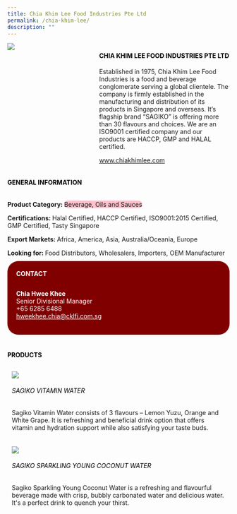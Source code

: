```yaml
---
title: Chia Khim Lee Food Industries Pte Ltd
permalink: /chia-khim-lee/
description: ""
---
```

<div class="flex-paragraph"> 
<div class="flex-container" style="display: flex; flex-wrap: wrap;"> 
<div class="card sgds" style="flex: 1 1 40%; display: block;"> 
<img src="https://drive.google.com/u/0/uc?id=1FYxj5EQLNBlHAB0P2kjNtCQwouBnOtBf&amp;export=download"> 
</div> 
<div class="card-sgds" style="flex: 1 1 58%; display: block; margin-left: 3px"> 
<h4 style="text-transform: uppercase; color: black;">
<b>Chia Khim Lee Food Industries Pte Ltd
</b>
</h4> 
<p>Established in 1975, Chia Khim Lee Food Industries is a food and beverage conglomerate serving a global clientele. The company is firmly established in the manufacturing and distribution of its products in Singapore and overseas. It’s flagship brand “SAGIKO” is offering more than 30 flavours and choices. We are an ISO9001 certified company and our products are HACCP, GMP and HALAL certified.
</p> 
<p>
<a href="https://www.chiakhimlee.com" target="_blank">www.chiakhimlee.com
</a>
</p> 
</div> 
</div> 
</div> 
<h4 style="text-transform: uppercase; color: black;"> 
<b>General Information
</b> 
</h4> 
<div class="flex-container" style="display: flex; flex-wrap: wrap;"> 
<div class="card sgds" style="flex: 1 1 65%; display: block; align-self: stretch"> 
<div class="flex-paragraph"> 
<p> 
<b>Product Category: 
</b> 
<span style="background-color: pink; border-radius: 10px;">Beverage, Oils and Sauces
</span> 
</p> 
<p> 
<b>Certifications: 
</b>Halal Certified, HACCP Certified, ISO9001:2015 Certified, GMP Certified, Tasty Singapore 
</p> 
<p> 
<b>Export Markets: 
</b>Africa, America, Asia, Australia/Oceania, Europe 
</p> 
<p style="margin-bottom: 10px;"> 
<b>Looking for: 
</b>Food Distributors, Wholesalers, Importers, OEM Manufacturer 
</p> 
</div> 
</div> 
<div class="card sgds" style="flex: 1 1 35%; padding: 10px; display: block; background-color: maroon; border-radius: 25px; align-self: center;"> 
<h4 style="color: white; margin-top: 10px; margin-left: 10px;">CONTACT
</h4> 
<div class="flex-paragraph"> 
<p style="padding: 10px; color: white;"> 
<b>Chia Hwee Khee
</b> 
<br>Senior Divisional Manager
<br>+65 6285 6488
<br> 
<a href="mailto:hweekhee.chia@cklfi.com.sg" style="color: white;">hweekhee.chia@cklfi.com.sg
</a> 
</p> 
</div> 
</div> 
</div> 
<br> 
<h4 style="text-transform: uppercase; color: black;"> 
<b>Products
</b> 
</h4> 
<div style="display: flex; flex-wrap: wrap;"> 
<div class="card sgds" style="flex: 1 1 47%; margin: 10px; display: block;"> 
<div class="flex-image" style="display: block;"> 
<img src="https://drive.google.com/u/0/uc?id=1zoPg3HuXU5CqS5bDLNME-xg_6NBlGPHF&amp;export=download"> 
</div> 
<div class="flex-paragraph"> 
<h6 style="text-transform: uppercase; color: black;">Sagiko Vitamin Water
</h6> 
<p>Sagiko Vitamin Water consists of 3 flavours – Lemon Yuzu, Orange and White Grape. It is refreshing and beneficial drink option that offers vitamin and hydration support while also satisfying your taste buds.
</p> 
</div> 
</div> 
<div class="card sgds" style="flex: 1 1 47%; margin: 10px; display: block;"> 
<div class="flex-image" style="display: block;"> 
<img src="https://drive.google.com/u/0/uc?id=1r62PBAUYIrdgCvNciQOrtC6JO3Udth15&amp;export=download"> 
</div> 
<div class="flex-paragraph"> 
<h6 style="text-transform: uppercase; color: black;">Sagiko Sparkling Young Coconut Water
</h6> 
<p>Sagiko Sparkling Young Coconut Water is a refreshing and flavourful beverage made with crisp, bubbly carbonated water and delicious water. It's a perfect drink to quench your thirst.
</p> 
</div> 
</div> 
</div>